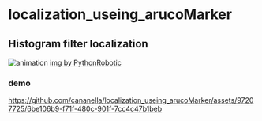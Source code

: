 # localization_useing_arucoMarker

## Histogram filter localization
![animation](https://github.com/cananella/localization_useing_arucoMarker/assets/97207725/a646fefd-8883-42bc-973b-dd864d15ba20)
[img by PythonRobotic](https://github.com/AtsushiSakai/PythonRobotics?tab=readme-ov-file)

### demo


https://github.com/cananella/localization_useing_arucoMarker/assets/97207725/6be106b9-f71f-480c-901f-7cc4c47b1beb

